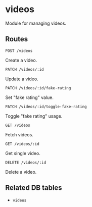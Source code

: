 # videos

Module for managing videos.

## Routes

`POST /videos`

Create a video.

`PATCH /videos/:id`

Update a video.

`PATCH /videos/:id/fake-rating`

Set "fake rating" value.

`PATCH /videos/:id/toggle-fake-rating`

Toggle "fake rating" usage.

`GET /videos`

Fetch videos.

`GET /videos/:id`

Get single video.

`DELETE /videos/:id`

Delete a video.

## Related DB tables
- `videos`
